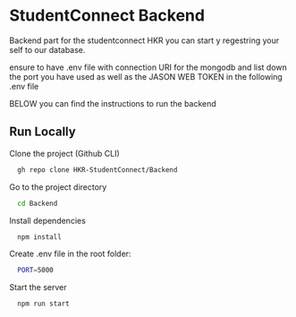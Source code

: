 # StudentConnect Backend


Backend part for the studentconnect HKR you can start y regestring your self to our database. 

ensure to have .env file with connection URI for the mongodb and list down the port you have used as well as the JASON WEB TOKEN in the following .env file



BELOW you can find the instructions to run the backend
## Run Locally

Clone the project (Github CLI)

```bash
  gh repo clone HKR-StudentConnect/Backend
```

Go to the project directory

```bash
  cd Backend
```

Install dependencies

```bash
  npm install
```

Create .env file in the root folder:

```bash
  PORT=5000
```

Start the server

```bash
  npm run start
```
